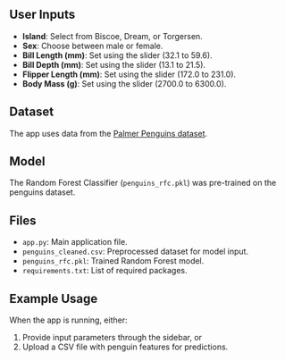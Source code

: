 
## User Inputs
- **Island**: Select from Biscoe, Dream, or Torgersen.
- **Sex**: Choose between male or female.
- **Bill Length (mm)**: Set using the slider (32.1 to 59.6).
- **Bill Depth (mm)**: Set using the slider (13.1 to 21.5).
- **Flipper Length (mm)**: Set using the slider (172.0 to 231.0).
- **Body Mass (g)**: Set using the slider (2700.0 to 6300.0).

## Dataset
The app uses data from the [Palmer Penguins dataset](https://github.com/allisonhorst/palmerpenguins).

## Model
The Random Forest Classifier (`penguins_rfc.pkl`) was pre-trained on the penguins dataset.

## Files
- `app.py`: Main application file.
- `penguins_cleaned.csv`: Preprocessed dataset for model input.
- `penguins_rfc.pkl`: Trained Random Forest model.
- `requirements.txt`: List of required packages.

## Example Usage
When the app is running, either:
1. Provide input parameters through the sidebar, or
2. Upload a CSV file with penguin features for predictions.
